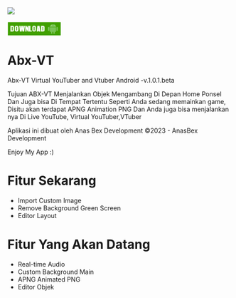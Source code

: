 <img src="https://abx-eight.vercel.app/res/abx_lg.png" weight="120" height="120">

<a href="https://abx-eight.vercel.app/" target="blank"><img align="center" src="img/dwn.png" alt="AnasBex" height="30" width="120" /></a>


# Abx-VT
Abx-VT Virtual YouTuber and Vtuber Android
-v.1.0.1.beta

Tujuan ABX-VT Menjalankan Objek Mengambang Di Depan Home Ponsel
Dan Juga bisa Di Tempat Tertentu Seperti Anda sedang memainkan game,
Disitu akan terdapat APNG Animation PNG
Dan Anda juga bisa menjalankan nya Di Live YouTube, Virtual YouTuber,VTuber

Aplikasi ini dibuat oleh Anas Bex Development
©2023 - AnasBex Development

Enjoy My App :)

# Fitur Sekarang
- Import Custom Image
- Remove Background Green Screen
- Editor Layout

# Fitur Yang Akan Datang
- Real-time Audio
- Custom Background Main
- APNG Animated PNG
- Editor Objek